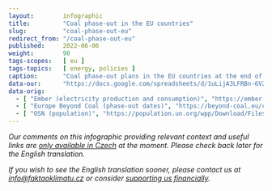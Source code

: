 ```yaml
---
layout:        infographic
title:         "Coal phase-out in the EU countries"
slug:          "coal-phase-out-eu"
redirect_from: "/coal-phase-out-eu"
published:     2022-06-06
weight:        90
tags-scopes:   [ eu ]
tags-topics:   [ energy, policies ]
caption:       "Coal phase-out plans in the EU countries at the end of January 2022. The amount of electricity produced from coal in each country is provided in kWh per person per year."
data-our:      "https://docs.google.com/spreadsheets/d/1uLijA3LFRBn-6V26g2iLkRupLiln3333uhhNW6A4OLg/edit?usp=sharing"
data-orig:
  - [ "Ember (electricity production and consumption)", "https://ember-climate.org/project/data-global-electricity-review/" ]
  - [ "Europe Beyond Coal (phase-out dates)", "https://beyond-coal.eu/coal-exit-tracker/?type=maps&layer=4" ]
  - [ "OSN (population)", "https://population.un.org/wpp/Download/Files/1_Indicators%20(Standard)/EXCEL_FILES/1_Population/WPP2019_POP_F01_1_TOTAL_POPULATION_BOTH_SEXES.xlsx" ]
---
```


_Our comments on this infographic providing relevant context and useful links are [only available in Czech](https://faktaoklimatu.cz/infografiky/uhelny-phaseout-eu) at the moment. Please check back later for the English translation._

_If you wish to see the English translation sooner, please contact us at [info@faktaoklimatu.cz](mailto:info@faktaoklimatu.cz) or consider [supporting us financially](https://www.darujme.cz/projekt/1203742)._
